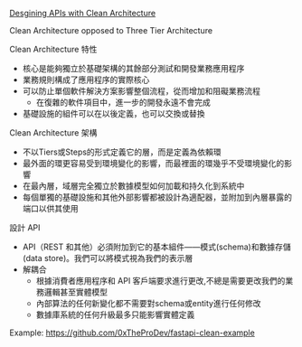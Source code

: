 [Desgining APIs with Clean Architecture](https://theprodev.medium.com/desgining-apis-with-clean-architecture-2fedff1b79cb)

Clean Architecture opposed to Three Tier Architecture

Clean Architecture 特性
- 核心是能夠獨立於基礎架構的其餘部分測試和開發業務應用程序
- 業務規則構成了應用程序的實際核心
- 可以防止單個軟件解決方案影響整個流程，從而增加和阻礙業務流程
  - 在復雜的軟件項目中，進一步的開發永遠不會完成
- 基礎設施的組件可以在以後定義，也可以交換或替換

Clean Architecture 架構
- 不以Tiers或Steps的形式定義它的層，而是定義為依賴環
- 最外面的環更容易受到環境變化的影響，而最裡面的環幾乎不受環境變化的影響
- 在最內層，域層完全獨立於數據模型如何加載和持久化到系統中
- 每個單獨的基礎設施和其他外部影響都被設計為適配器，並附加到內層暴露的端口以供其使用

設計 API
- API（REST 和其他）必須附加到它的基本組件——模式(schema)和數據存儲(data store)。我們可以將模式視為我們的表示層
- 解耦合
    - 根據消費者應用程序和 API 客戶端要求進行更改,不總是需要更改我們的業務邏輯甚至實體模型
    - 內部算法的任何新變化都不需要對schema或entity進行任何修改
    - 數據庫系統的任何升級最多只能影響實體定義


Example:
https://github.com/0xTheProDev/fastapi-clean-example
